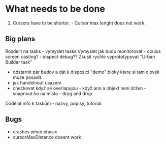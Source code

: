 # What needs to be done

1. Cursors have to be shorter. - Cursor max lenght does not work.

## Big plans

Rozdelit na tasks - vymyslet tasks
Vymyslet jak budu monitorovat - oculus screen casting? - inspect debug??
Zkusit rychle vyprototypovat "Urban Builder task"

- odstarnit pár budov a dát k dispozici "demo" bloky ktere si tam clovek muze posadit.
- jak handelnout usazeni
- checkovat když se overlapujou - když ano a objekt není držen - snapnout ho na místo - drag and drop

Dodělat info k taskům - nazvy, popisy, tutorial.

## Bugs

- crashes when physix
- cursorMaxDistance doesnt work
